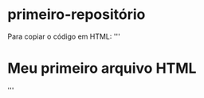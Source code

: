 # primeiro-repositório

Para copiar o código em HTML:
'''
<html>
  <h1>Meu primeiro arquivo HTML</h1>
  </html>
  '''
